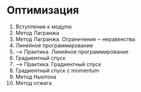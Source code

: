 # Оптимизация

1. Вступление к модулю
2. Метод Лагранжа
3. Метод Лагранжа. Ограничения ─ неравенства
4. Линейное программирование
5. --> Практика. Линейное программирование
6. Градиентный спуск
7. --> Практика. Градиентный спуск
8. Градиентный спуск с momentum
9. Метод Ньютона
10. Метод отжига
